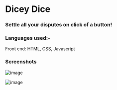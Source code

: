 # Dicey Dice

### Settle all your disputes on click of a button!

### Languages used:-
Front end: HTML, CSS, Javascript

### Screenshots

![image](https://user-images.githubusercontent.com/84243683/130368727-b39d3898-78fa-4f4d-b3c2-4bc17d6abe76.png)

![image](https://user-images.githubusercontent.com/84243683/130368739-5a59e231-83dc-4fe4-a7af-877b826cc58b.png)

